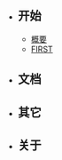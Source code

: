 - ## 开始
    - [概要](/{{route}}/{{version}}/overview)
    - [FIRST](/{{route}}/{{version}}/first)
- ## 文档
- ## 其它
- ## 关于
